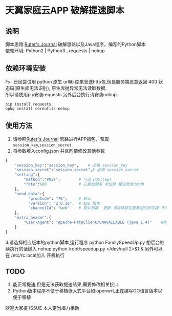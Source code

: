 # 天翼家庭云APP 破解提速脚本

## 说明
脚本思路:[Ruter's Journal](http://blog.ruterfu.com/2019/02/09/faster-upload-using-tianyicloud/)
破解思路以及Java程序，编写的Python脚本  
依赖环境: Python2 | Python3 , requests | nohup
## 依赖环境安装
`Ps:` 已经尝试用 python 原生 urllib 库来发送http包,但是服务端恶意返回 400 状态码(原生库无法识别), 原生库抛异常无法读取数据.  
所以请使用pip安装requests    另外后台执行请安装nohup  
```shell
pip install requests  
opkg install coreutils-nohup  
```
 


## 使用方法

1. 请参照[Ruter's Journal](http://blog.ruterfu.com/2019/02/09/faster-upload-using-tianyicloud/) 思路进行APP抓包，获取`session_key`,`session_secret`  
2. 将参数填入config.json 并且酌情修改其他参数
```python
{
    "session_key":"session_key",    # 必填 session_key
    "session_secret":"session_secret",# 必填 session_secret
    "setting":{
        "method":"POST",        # 可选:POST|GET
        "rate":600              # 心跳包频率 单位秒 建议修改为600
    },
    "send_data":{
          "prodCode": "76",     # 默认
          "version": "2.0.10",  # app 版本
          "channelId": "web"    # 默认参数  更新 请具体抓包查看相应的字段 不然会直接返回错误。
    },
    "extra_header":{
        "User-Agent": "Apache-HttpClient/UNAVAILABLE (java 1.4)"    #附加HTTP Header
    }
}
```  
3.请选择相应版本的python脚本,运行程序
 python FamilySpeedUp.py
想后台继续执行的话键入 nohup python /root/speedup.py >/dev/null 2>&1 & 另外可以在 /etc/rc.local加入 开机执行
## TODO
1. 能正常提速,但是无法获取提速结果,需要修改相关接口
2. Python版本程序不便于移植嵌入式平台如:openwrt,正在编写GO语言版本以便于移植

欢迎大家提 ISSUE 本人定当竭力相助
